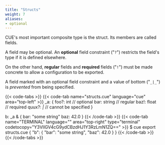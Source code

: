 ```yaml
---
title: "Structs"
weight: 7
aliases:
- optional
---
```


CUE's most important composite type is the struct.
Its members are called fields.

A field may be optional.
An **optional** field constraint ("`?`")
restricts the field's type
if it is defined elsewhere.

On the other hand,
**regular** fields
and **required** fields ("`!`")
must be made concrete
to allow a configuration to be exported.

A field marked with
an optional field constraint
and a value of bottom ("`_|_`")
is *prevented* from being specified.

{{< code-tabs >}}
{{< code-tab name="structs.cue" language="cue" area="top-left" >}}
_a: {
	foo?:  int    // optional
	bar:   string // regular
	baz!:  float  // required
	quux?: _|_    // cannot be specified
}

b: _a & {
	bar: "some string"
	baz: 42.0
}
{{< /code-tab >}}
{{< code-tab name="TERMINAL" language="" area="top-right" type="terminal" codetocopy="Y3VlIGV4cG9ydCBzdHJ1Y3RzLmN1ZQ==" >}}
$ cue export structs.cue
{
    "b": {
        "bar": "some string",
        "baz": 42.0
    }
}
{{< /code-tab >}}
{{< /code-tabs >}}
